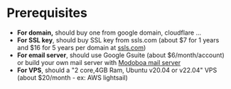 # Prerequisites

* **For domain,** should buy one from google domain, cloudflare ...
* **For SSL key**, should buy SSL key from ssls.com (about $7 for 1 years and $16 for 5 years per domain at [ssls.com](https://www.ssls.com/ssl-certificates/comodo-positivessl))
* **For email server**, should use Google Gsuite (about $6/month/account) or build your own mail server with [Modoboa mail server](https://modoboa.org)
* **For VPS**, should a "2 core,4GB Ram, Ubuntu v20.04 or v22.04" VPS (about $20/month - ex: AWS lightsail)
